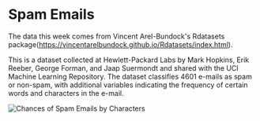 # Spam Emails

The data this week comes from Vincent Arel-Bundock's Rdatasets package(https://vincentarelbundock.github.io/Rdatasets/index.html).

This is a dataset collected at Hewlett-Packard Labs by Mark Hopkins, Erik Reeber, George Forman, and Jaap Suermondt and shared with the UCI Machine Learning Repository. The dataset classifies 4601 e-mails as spam or non-spam, with additional variables indicating the frequency of certain words and characters in the e-mail.

![Chances of Spam Emails by Characters](https://github.com/alisonbautista46/tidy_tuesdays/blob/08-15-2023-Spam/Spam-emails.png)
